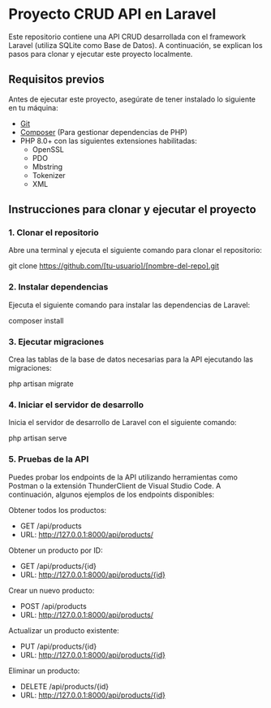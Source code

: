 # Proyecto CRUD API en Laravel

Este repositorio contiene una API CRUD desarrollada con el framework Laravel (utiliza SQLite como Base de Datos). A continuación, se explican los pasos para clonar y ejecutar este proyecto localmente.

## Requisitos previos

Antes de ejecutar este proyecto, asegúrate de tener instalado lo siguiente en tu máquina:

- [Git](https://git-scm.com/)
- [Composer](https://getcomposer.org/) (Para gestionar dependencias de PHP)
- PHP 8.0+ con las siguientes extensiones habilitadas:
  - OpenSSL
  - PDO
  - Mbstring
  - Tokenizer
  - XML

## Instrucciones para clonar y ejecutar el proyecto

### 1. Clonar el repositorio

Abre una terminal y ejecuta el siguiente comando para clonar el repositorio:

git clone https://github.com/[tu-usuario]/[nombre-del-repo].git

### 2. Instalar dependencias

Ejecuta el siguiente comando para instalar las dependencias de Laravel:

composer install

### 3. Ejecutar migraciones
Crea las tablas de la base de datos necesarias para la API ejecutando las migraciones:

php artisan migrate

### 4. Iniciar el servidor de desarrollo
Inicia el servidor de desarrollo de Laravel con el siguiente comando:

php artisan serve

### 5. Pruebas de la API
Puedes probar los endpoints de la API utilizando herramientas como Postman o la extensión ThunderClient de Visual Studio Code. A continuación, algunos ejemplos de los endpoints disponibles:

Obtener todos los productos: 
- GET /api/products
- URL: http://127.0.0.1:8000/api/products/

Obtener un producto por ID: 
- GET /api/products/{id}
- URL: http://127.0.0.1:8000/api/products/{id}

Crear un nuevo producto: 
- POST /api/products
- URL: http://127.0.0.1:8000/api/products/

Actualizar un producto existente: 
- PUT /api/products/{id}
- URL: http://127.0.0.1:8000/api/products/{id}

Eliminar un producto: 
- DELETE /api/products/{id}
- URL: http://127.0.0.1:8000/api/products/{id}
